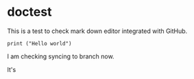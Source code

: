 # doctest

This is a test to check mark down editor integrated with GitHub.

    print ("Hello world")

I am checking syncing to branch now.

It's 


<!--stackedit_data:
eyJoaXN0b3J5IjpbNjg2MDM5MzMxLC01MDAxOTQyMDQsMTU3MT
A2NzM4NywxOTg0MDQ3MjMxXX0=
-->